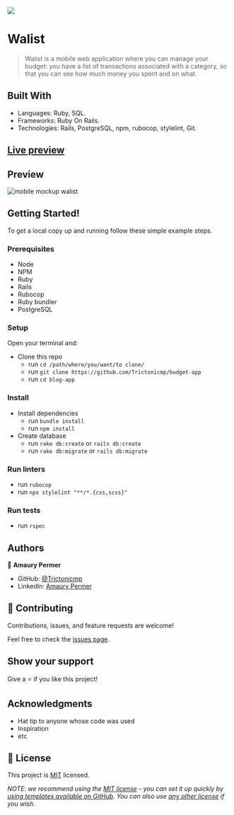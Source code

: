 ![](https://img.shields.io/badge/Microverse-blueviolet)

# Walist

> Walist is a mobile web application where you can manage your budget: you have a list of transactions associated with a category, so that you can see how much money you spent and on what.


## Built With

- Languages: Ruby, SQL.
- Frameworks: Ruby On Rails.
- Technologies: Rails, PostgreSQL, npm, rubocop, stylelint, Git.

## [Live preview](https://walist.herokuapp.com)

## Preview

![mobile mockup walist](https://user-images.githubusercontent.com/11634112/189241178-30ed3e28-e0a8-4d79-be36-42cb9a3f1d96.png)


## Getting Started!


To get a local copy up and running follow these simple example steps.

### Prerequisites
- Node
- NPM
- Ruby
- Rails
- Rubocop
- Ruby bundler
- PostgreSQL

### Setup
Open your terminal and:
- Clone this repo
  - run ```cd /path/where/you/want/to clone/```
  - run ```git clone https://github.com/Trictonicmp/budget-app```
  - run ```cd blog-app```
  
### Install
- Install dependencies
  - run ```bundle install```
  - run ```npm install```
- Create database  
  - run ```rake db:create``` or ```rails db:create``` 
  - run ```rake db:migrate``` or ```rails db:migrate```


### Run linters
- run ```rubocop```
- run ```npx stylelint "**/*.{css,scss}"```

### Run tests
- run ```rspec```

## Authors

👤 **Amaury Permer**

- GitHub: [@Trictonicmp](https://github.com/Trictonicmp)
- LinkedIn: [Amaury Permer](https://linkedin.com/in/amaury-permer)



## 🤝 Contributing

Contributions, issues, and feature requests are welcome!

Feel free to check the [issues page](../../issues/).

## Show your support

Give a ⭐️ if you like this project!

## Acknowledgments

- Hat tip to anyone whose code was used
- Inspiration
- etc

## 📝 License

This project is [MIT](./MIT.md) licensed.

_NOTE: we recommend using the [MIT license](https://choosealicense.com/licenses/mit/) - you can set it up quickly by [using templates available on GitHub](https://docs.github.com/en/communities/setting-up-your-project-for-healthy-contributions/adding-a-license-to-a-repository). You can also use [any other license](https://choosealicense.com/licenses/) if you wish._
